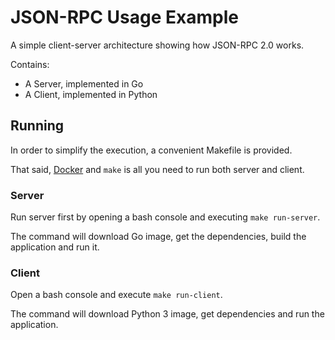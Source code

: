 # JSON-RPC Usage Example

A simple client-server architecture showing how JSON-RPC 2.0 works.

Contains:

- A Server, implemented in Go
- A Client, implemented in Python

## Running

In order to simplify the execution, a convenient Makefile is provided.

That said, [Docker](https://www.docker.com/community-edition) and `make` is all you need to run both server and client.

### Server

Run server first by opening a bash console and executing `make run-server`.

The command will download Go image, get the dependencies, build the application and run it.

### Client

Open a bash console and execute `make run-client`.

The command will download Python 3 image, get dependencies and run the application.